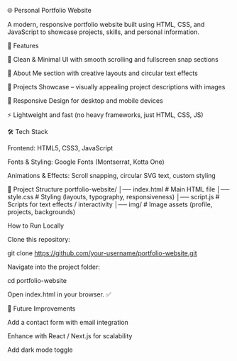 🌐 Personal Portfolio Website

A modern, responsive portfolio website built using HTML, CSS, and JavaScript to showcase projects, skills, and personal information.

📌 Features

🎨 Clean & Minimal UI with smooth scrolling and fullscreen snap sections

👤 About Me section with creative layouts and circular text effects

💼 Projects Showcase – visually appealing project descriptions with images

📱 Responsive Design for desktop and mobile devices

⚡ Lightweight and fast (no heavy frameworks, just HTML, CSS, JS)

🛠️ Tech Stack

Frontend: HTML5, CSS3, JavaScript

Fonts & Styling: Google Fonts (Montserrat, Kotta One)

Animations & Effects: Scroll snapping, circular SVG text, custom styling

📂 Project Structure
portfolio-website/
│── index.html       # Main HTML file
│── style.css        # Styling (layouts, typography, responsiveness)
│── script.js        # Scripts for text effects / interactivity
│── img/             # Image assets (profile, projects, backgrounds)

How to Run Locally

Clone this repository:

git clone https://github.com/your-username/portfolio-website.git


Navigate into the project folder:

cd portfolio-website


Open index.html in your browser. ✅

📌 Future Improvements

Add a contact form with email integration

Enhance with React / Next.js for scalability

Add dark mode toggle
